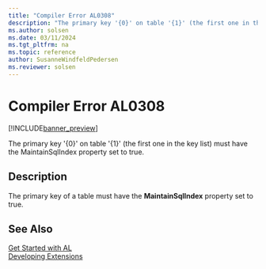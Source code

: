 ```yaml
---
title: "Compiler Error AL0308"
description: "The primary key '{0}' on table '{1}' (the first one in the key list) must have the MaintainSqlIndex property set to true."
ms.author: solsen
ms.date: 03/11/2024
ms.tgt_pltfrm: na
ms.topic: reference
author: SusanneWindfeldPedersen
ms.reviewer: solsen
---
```

[//]: # (START>DO_NOT_EDIT)
[//]: # (IMPORTANT:Do not edit any of the content between here and the END>DO_NOT_EDIT.)
[//]: # (Any modifications should be made in the .xml files in the ModernDev repo.)
# Compiler Error AL0308

[!INCLUDE[banner_preview](../includes/banner_preview.md)]

The primary key '{0}' on table '{1}' (the first one in the key list) must have the MaintainSqlIndex property set to true.


## Description
The primary key of a table must have the **MaintainSqlIndex** property set to true.  

[//]: # (IMPORTANT: END>DO_NOT_EDIT)
## See Also  
[Get Started with AL](../devenv-get-started.md)  
[Developing Extensions](../devenv-dev-overview.md)  